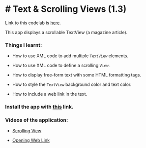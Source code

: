 # # Text & Scrolling Views (1.3)

Link to this codelab is [here](https://developer.android.com/codelabs/android-training-text-and-scrolling-views?index=..%2F..%2Fandroid-training#0).

This app displays a scrollable TextView (a magazine article).

### Things I learnt:

- How to use XML code to add multiple `TextView` elements.

- How to use XML code to define a scrolling `View`.

- How to display free-form text with some HTML formatting tags.

- How to style the `TextView` background color and text color.

- How to include a web link in the text.

### Install the app with [this](https://github.com/shrutiisharma/Codelabs/releases/download/1.3/app-debug.apk) link.

### Videos of the application:

- [Scrolling View](https://user-images.githubusercontent.com/72591283/118230496-657c8a00-b4ab-11eb-9771-fc82032054e7.mp4)

- [Opening Web Link](https://user-images.githubusercontent.com/72591283/118230489-61506c80-b4ab-11eb-847c-aac863816bc4.mp4)
